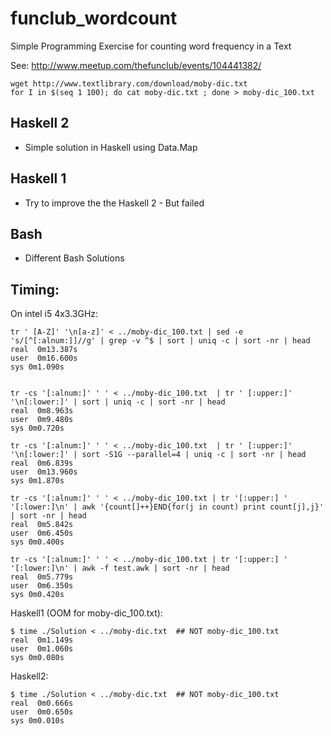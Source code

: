 funclub_wordcount
=================

Simple Programming Exercise for counting word frequency in a Text

See: http://www.meetup.com/thefunclub/events/104441382/


    wget http://www.textlibrary.com/download/moby-dic.txt
    for I in $(seq 1 100); do cat moby-dic.txt ; done > moby-dic_100.txt


Haskell 2
---------

* Simple solution in Haskell using Data.Map

Haskell 1
---------

* Try to improve the the Haskell 2 - But failed

Bash
----

* Different Bash Solutions

Timing:
------

On intel i5 4x3.3GHz:

    tr ' [A-Z]' '\n[a-z]' < ../moby-dic_100.txt | sed -e 's/[^[:alnum:]]//g' | grep -v ^$ | sort | uniq -c | sort -nr | head
    real  0m13.387s
    user  0m16.600s
    sys 0m1.090s


    tr -cs '[:alnum:]' ' ' < ../moby-dic_100.txt  | tr ' [:upper:]' '\n[:lower:]' | sort | uniq -c | sort -nr | head
    real  0m8.963s
    user  0m9.480s
    sys 0m0.720s

    tr -cs '[:alnum:]' ' ' < ../moby-dic_100.txt  | tr ' [:upper:]' '\n[:lower:]' | sort -S1G --parallel=4 | uniq -c | sort -nr | head
    real  0m6.839s
    user  0m13.960s
    sys 0m1.870s

    tr -cs '[:alnum:]' ' ' < ../moby-dic_100.txt | tr '[:upper:] ' '[:lower:]\n' | awk '{count[]++}END{for(j in count) print count[j],j}' | sort -nr | head
    real  0m5.842s
    user  0m6.450s
    sys 0m0.400s

    tr -cs '[:alnum:]' ' ' < ../moby-dic_100.txt | tr '[:upper:] ' '[:lower:]\n' | awk -f test.awk | sort -nr | head
    real  0m5.779s
    user  0m6.350s
    sys 0m0.420s

Haskell1 (OOM for moby-dic_100.txt):

    $ time ./Solution < ../moby-dic.txt  ## NOT moby-dic_100.txt
    real  0m1.149s
    user  0m1.060s
    sys 0m0.080s

Haskell2:

    $ time ./Solution < ../moby-dic.txt  ## NOT moby-dic_100.txt
    real  0m0.666s
    user  0m0.650s
    sys 0m0.010s
